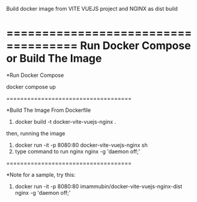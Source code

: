 Build docker image from VITE VUEJS project and NGINX as dist build

====================================
Run Docker Compose
or
Build The Image
====================================

*Run Docker Compose

docker compose up

====================================

*Build The Image From Dockerfile
1. docker build -t docker-vite-vuejs-nginx .

then, running the image
1. docker run -it -p 8080:80 docker-vite-vuejs-nginx sh
2. type command to run nginx
    nginx -g 'daemon off;'

====================================

*Note 
for a sample, try this:
1. docker run -it -p 8080:80 imammubin/docker-vite-vuejs-nginx-dist nginx -g 'daemon off;'